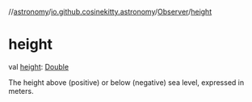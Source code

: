 //[astronomy](../../../index.md)/[io.github.cosinekitty.astronomy](../index.md)/[Observer](index.md)/[height](height.md)

# height

val [height](height.md): [Double](https://kotlinlang.org/api/latest/jvm/stdlib/kotlin-stdlib/kotlin/-double/index.html)

The height above (positive) or below (negative) sea level, expressed in meters.
